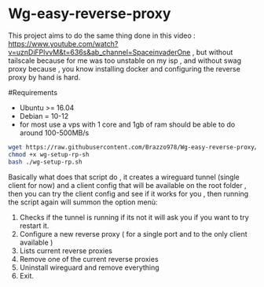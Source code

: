 # Wg-easy-reverse-proxy

This project aims to do the same thing done in this video : https://www.youtube.com/watch?v=uznDiFPlvvM&t=636s&ab_channel=SpaceinvaderOne , but without tailscale because for me was too unstable on my isp , and without swag proxy because , you know installing docker and configuring the reverse  proxy by hand is hard.

#Requirements 

- Ubuntu >= 16.04
- Debian = 10-12
- for most use a vps with 1 core and 1gb of ram should be able to do around  100-500MB/s

```bash
wget https://raw.githubusercontent.com/Brazzo978/Wg-easy-reverse-proxy/refs/heads/main/wg-setup-rp.sh
chmod +x wg-setup-rp-sh
bash ./wg-setup-rp.sh
```
  
Basically what does that script do , it creates a wireguard tunnel (single client for now) and a client config that will be available on the root folder , then you can try the client config and see if it works for you , then running the script again will summon the option menù: 
1) Checks if the tunnel is running if its not it will ask you if you want to try restart it.
2) Configure a new reverse proxy ( for a single port and to the only client available )
3) Lists current reverse proxies
4) Remove one of the current reverse proxies
5) Uninstall wireguard and remove everything
6) Exit.
